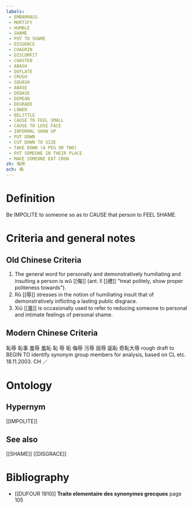 ```yaml
---
labels: 
 - EMBARRASS
 - MORTIFY
 - HUMBLE
 - SHAME
 - PUT TO SHAME
 - DISGRACE
 - CHAGRIN
 - DISCOMFIT
 - CHASTEN
 - ABASH
 - DEFLATE
 - CRUSH
 - SQUASH
 - ABASE
 - DEBASE
 - DEMEAN
 - DEGRADE
 - LOWER
 - BELITTLE
 - CAUSE TO FEEL SMALL
 - CAUSE TO LOSE FACE
 - INFORMAL SHOW UP
 - PUT DOWN
 - CUT DOWN TO SIZE
 - TAKE DOWN (A PEG OR TWO)
 - PUT SOMEONE IN THEIR PLACE
 - MAKE SOMEONE EAT CROW
zh: 侮辱 
och: 侮
---
```


# Definition
Be IMPOLITE to someone so as to CAUSE that person to FEEL SHAME.
# Criteria and general notes
## Old Chinese Criteria
1. The general word for personally and demonstratively humiliating and insulting a person is wǔ [[侮]] (ant. lǐ [[禮]] "treat politely, show proper politeness towards").
2. Rǔ [[辱]] stresses in the notion of humiliating insult that of demonstratively inflicting a lasting public disgrace.
3. Xiū [[羞]] is occasionally used to refer to reducing someone to personal and intimate feelings of personal shame.
## Modern Chinese Criteria
恥辱
恥事
羞辱
羞恥
恥
辱
垢
侮辱
污辱
屈辱
詬恥
奇恥大辱
rough draft to BEGIN TO identify synonym group members for analysis, based on CL etc. 18.11.2003. CH ／
# Ontology

## Hypernym
[[IMPOLITE]]
## See also
[[SHAME]]
[[DISGRACE]]
# Bibliography
- [[DUFOUR 1910]]
**Traite elementaire des synonymes grecques** page 105
